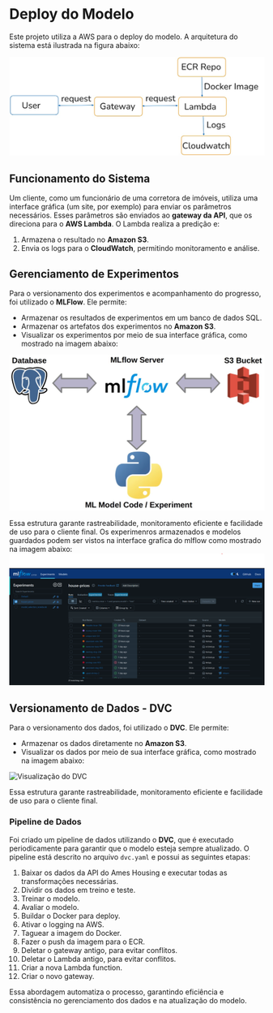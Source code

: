 # Deploy do Modelo

Este projeto utiliza a AWS para o deploy do modelo. A arquitetura do sistema está ilustrada na figura abaixo:

![Organização do projeto](img/aws_infra.jpeg)

## Funcionamento do Sistema

Um cliente, como um funcionário de uma corretora de imóveis, utiliza uma interface gráfica (um site, por exemplo) para enviar os parâmetros necessários. Esses parâmetros são enviados ao **gateway da API**, que os direciona para o **AWS Lambda**. O Lambda realiza a predição e:

1. Armazena o resultado no **Amazon S3**.
2. Envia os logs para o **CloudWatch**, permitindo monitoramento e análise.

## Gerenciamento de Experimentos

Para o versionamento dos experimentos e acompanhamento do progresso, foi utilizado o **MLFlow**. Ele permite:

- Armazenar os resultados de experimentos em um banco de dados SQL.
- Armazenar os artefatos dos experimentos no **Amazon S3**.
- Visualizar os experimentos por meio de sua interface gráfica, como mostrado na imagem abaixo:

![Visualização do MLFlow](img/infra.jpeg)

Essa estrutura garante rastreabilidade, monitoramento eficiente e facilidade de uso para o cliente final. Os experimenros armazenados e modelos guardados podem ser vistos na interface grafica do mlflow como mostrado na imagem abaixo:
![Visualização do MLFlow](img/Mlflow.png)

## Versionamento de Dados - DVC

Para o versionamento dos dados, foi utilizado o **DVC**. Ele permite:

- Armazenar os dados diretamente no **Amazon S3**.
- Visualizar os dados por meio de sua interface gráfica, como mostrado na imagem abaixo:

![Visualização do DVC](img/dvc.jpeg)

Essa estrutura garante rastreabilidade, monitoramento eficiente e facilidade de uso para o cliente final.

### Pipeline de Dados

Foi criado um pipeline de dados utilizando o **DVC**, que é executado periodicamente para garantir que o modelo esteja sempre atualizado. O pipeline está descrito no arquivo `dvc.yaml` e possui as seguintes etapas:

1. Baixar os dados da API do Ames Housing e executar todas as transformações necessárias.
2. Dividir os dados em treino e teste.
3. Treinar o modelo.
4. Avaliar o modelo.
5. Buildar o Docker para deploy.
6. Ativar o logging na AWS.
7. Taguear a imagem do Docker.
8. Fazer o push da imagem para o ECR.
9. Deletar o gateway antigo, para evitar conflitos.
10. Deletar o Lambda antigo, para evitar conflitos.
11. Criar a nova Lambda function.
12. Criar o novo gateway.

Essa abordagem automatiza o processo, garantindo eficiência e consistência no gerenciamento dos dados e na atualização do modelo.
